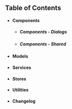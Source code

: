 ## Table of Contents

-   <ApiLink path="/.-components"><h4>Components</h4></ApiLink>

    -   <ApiLink path="/.-components/Dialogs"><h5>Components - Dialogs</h5></ApiLink>
    -   <ApiLink path="/.-components/Shared"><h5>Components - Shared</h5></ApiLink>

-   <ApiLink path="/.-models"><h4>Models</h4></ApiLink>
-   <ApiLink path="/.-services"><h4>Services</h4></ApiLink>
-   <ApiLink path="/.-stores"><h4>Stores</h4></ApiLink>
-   <ApiLink path="/.-utilities"><h4>Utilities</h4></ApiLink>
-   <ApiLink path="/changelog"><h4>Changelog</h4></ApiLink>
